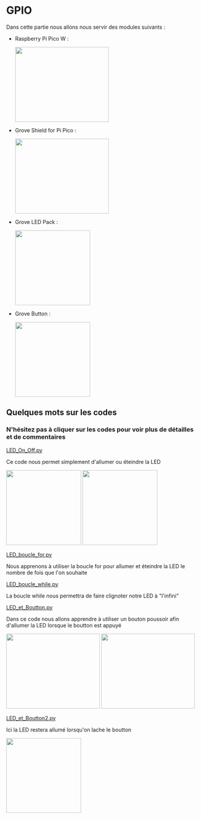 # GPIO  

Dans cette partie nous allons nous servir des modules suivants :


* Raspberry Pi Pico W : 

  <img src="https://user-images.githubusercontent.com/124878705/222668359-00e50cb8-7700-4fe4-8175-0ff452cddf4b.png" width="250" height="200">


* Grove Shield for Pi Pico : 

  <img src="https://user-images.githubusercontent.com/124878705/222668607-b04c0e5f-354b-4529-b5f8-bf5a6cd6bf7d.png" width="250" height="200">



* Grove LED Pack :

  <img src="https://user-images.githubusercontent.com/124878705/222668710-1e479bbc-0a82-4abf-861b-3f37708d8760.png" width="200" height="200">



* Grove Button : 

  <img src="https://user-images.githubusercontent.com/124878705/222668843-afe4a6e4-9bfa-40e8-a5e8-0c7d36958cae.png" width="200" height="200">


## Quelques mots sur les codes 

### N'hésitez pas à cliquer sur les codes pour voir plus de détailles et de commentaires
[LED_On_Off.py](LED_On_Off.py)

Ce code nous permet simplement d'allumer ou éteindre la LED 

<img src="https://user-images.githubusercontent.com/124878705/222669804-dac5297d-9dee-4ab8-87d3-e3afad423286.png" width="200" height="200"> <img src="https://user-images.githubusercontent.com/124878705/222669849-987c7292-879c-4e27-8ec8-45f9892f4c12.png" width="200" height="200">

[LED_boucle_for.py](LED_boucle_for.py)

Nous apprenons à utiliser la boucle for pour allumer et éteindre la LED le nombre de fois que l'on souhaite

[LED_boucle_while.py](LED_boucle_while.py)

La boucle while nous permettra de faire clignoter notre LED à "l'infini"

[LED_et_Boutton.py](LED_et_Boutton.py)

Dans ce code nous allons apprendre à utiliser un bouton poussoir afin d'allumer la LED lorsque le boutton est appuyé

<img src="https://user-images.githubusercontent.com/124878705/222671727-10455ad7-f326-441d-b513-542898def773.png" width="250" height="200"> <img src="https://user-images.githubusercontent.com/124878705/222671776-ebf171e1-3c94-4b76-bdfe-1b311d0278e3.png" width="250" height="200">

[LED_et_Boutton2.py](LED_et_Boutton2.py)

Ici la LED restera allumé lorsqu'on lache le boutton 

<img src="https://user-images.githubusercontent.com/124878705/222673037-ece5e00a-0fb0-4cf4-a96e-4b443e0e0bbb.png" width="200" height="200">




